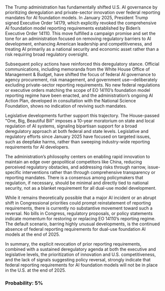 The Trump administration has fundamentally shifted U.S. AI governance by prioritizing deregulation and private-sector innovation over federal reporting mandates for AI foundation models. In January 2025, President Trump signed Executive Order 14179, which explicitly revoked the comprehensive AI foundation model reporting requirements established by Biden’s Executive Order 14110. This move fulfilled a campaign promise and set the tone for an administration focused on removing regulatory barriers to AI development, enhancing American leadership and competitiveness, and treating AI primarily as a national security and economic asset rather than a risk requiring broad regulatory oversight.

Subsequent policy actions have reinforced this deregulatory stance. Official communications, including memoranda from the White House Office of Management & Budget, have shifted the focus of federal AI governance to agency procurement, risk management, and government use—deliberately excluding private-sector reporting requirements. No new federal regulations or executive orders matching the scope of EO 14110’s foundation model reporting regime have been enacted, and the administration’s ongoing AI Action Plan, developed in consultation with the National Science Foundation, shows no indication of reviving such mandates.

Legislative developments further support this trajectory. The House-passed "One, Big, Beautiful Bill" imposes a 10-year moratorium on state and local regulation of AI systems, signaling bipartisan support for a broad deregulatory approach at both federal and state levels. Legislative and regulatory efforts since January 2025 have focused on targeted issues, such as deepfake harms, rather than sweeping industry-wide reporting requirements for AI developers.

The administration’s philosophy centers on enabling rapid innovation to maintain an edge over geopolitical competitors like China, reducing perceived regulatory obstacles, and addressing risks through narrow, issue-specific interventions rather than through comprehensive transparency or reporting mandates. There is a consensus among policymakers that regulation, if necessary, should be minimal and directly tied to national security, not as a blanket requirement for all dual-use model development.

While it remains theoretically possible that a major AI incident or an abrupt shift in Congressional priorities could prompt reinstatement of reporting requirements, there is currently no substantive movement toward such a reversal. No bills in Congress, regulatory proposals, or policy statements indicate momentum for restoring or replacing EO 14110’s reporting regime. The default scenario, barring highly unusual developments, is the continued absence of federal reporting requirements for dual-use foundation AI models at the end of 2025.

In summary, the explicit revocation of prior reporting requirements, combined with a sustained deregulatory agenda at both the executive and legislative levels, the prioritization of innovation and U.S. competitiveness, and the lack of signals suggesting policy reversal, strongly indicate that federal reporting requirements for AI foundation models will not be in place in the U.S. at the end of 2025.

### Probability: 5%